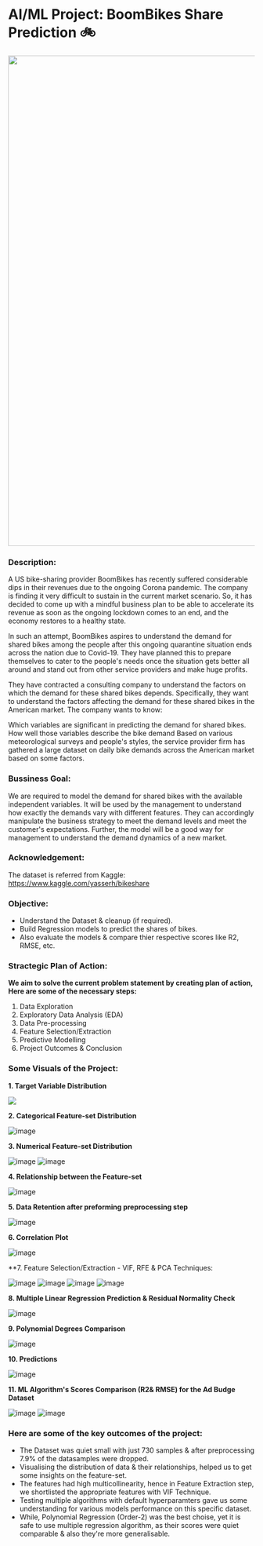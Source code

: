 # AI/ML Project: BoomBikes Share Prediction 🚲
<p align="center"><img src="https://user-images.githubusercontent.com/54996245/146691034-7f7fa1ec-cf3d-48dd-bb1d-1adb2947a356.png" style="width: 1000px;"/></p>

### Description:

A US bike-sharing provider BoomBikes has recently suffered considerable dips in their revenues due to the ongoing Corona pandemic. The company is finding it very difficult to sustain in the current market scenario. So, it has decided to come up with a mindful business plan to be able to accelerate its revenue as soon as the ongoing lockdown comes to an end, and the economy restores to a healthy state.

In such an attempt, BoomBikes aspires to understand the demand for shared bikes among the people after this ongoing quarantine situation ends across the nation due to Covid-19. They have planned this to prepare themselves to cater to the people's needs once the situation gets better all around and stand out from other service providers and make huge profits. 

They have contracted a consulting company to understand the factors on which the demand for these shared bikes depends. Specifically, they want to understand the factors affecting the demand for these shared bikes in the American market. The company wants to know:

Which variables are significant in predicting the demand for shared bikes.
How well those variables describe the bike demand
Based on various meteorological surveys and people's styles, the service provider firm has gathered a large dataset on daily bike demands across the American market based on some factors.

### Bussiness Goal:
We are required to model the demand for shared bikes with the available independent variables. It will be used by the management to understand how exactly the demands vary with different features. They can accordingly manipulate the business strategy to meet the demand levels and meet the customer's expectations. Further, the model will be a good way for management to understand the demand dynamics of a new market.

### Acknowledgement: 
The dataset is referred from Kaggle:\
https://www.kaggle.com/yasserh/bikeshare

### Objective:
- Understand the Dataset & cleanup (if required).
- Build Regression models to predict the shares of bikes.
- Also evaluate the models & compare thier respective scores like R2, RMSE, etc.

### Stractegic Plan of Action:
  
**We aim to solve the current problem statement by creating plan of action, Here are some of the necessary steps:**
1. Data Exploration
2. Exploratory Data Analysis (EDA)
3. Data Pre-processing
4. Feature Selection/Extraction
5. Predictive Modelling
6. Project Outcomes & Conclusion

### Some Visuals of the Project:
**1. Target Variable Distribution**

<p align="left"><img src="https://user-images.githubusercontent.com/54996245/146691064-10f8d26c-c580-4bec-9226-57b8e1b4cda1.png" /></p>

**2. Categorical Feature-set Distribution**
  
![image](https://user-images.githubusercontent.com/54996245/146691067-80c66fbc-cc80-4fab-a629-d674567f2429.png)

**3. Numerical Feature-set Distribution**

![image](https://user-images.githubusercontent.com/54996245/146691081-9222b1df-8475-47b7-9777-c3c627de010b.png)
![image](https://user-images.githubusercontent.com/54996245/146691084-e6b27ff8-3a91-470e-a5fa-5b2c8dc5ffc0.png)

**4. Relationship between the Feature-set**

![image](https://user-images.githubusercontent.com/54996245/146691086-6ac7595d-5fec-4e54-8682-56e9e3dd10c6.png)

**5. Data Retention after preforming preprocessing step**

![image](https://user-images.githubusercontent.com/54996245/146691092-9b590184-10c5-4e54-be08-895fc276803e.png)

**6. Correlation Plot**
  
![image](https://user-images.githubusercontent.com/54996245/146691102-165b8048-383b-411a-86a1-70f641101814.png)

**7. Feature Selection/Extraction - VIF, RFE & PCA Techniques:

![image](https://user-images.githubusercontent.com/54996245/146691108-6d43b1ce-9781-412a-9344-f81869ea4e32.png)
![image](https://user-images.githubusercontent.com/54996245/146691116-9ff2d2a6-475d-4c6f-8bc8-b0d287790c4a.png)
![image](https://user-images.githubusercontent.com/54996245/146691119-4e4a219f-e58e-400f-8c79-9431219facde.png)
![image](https://user-images.githubusercontent.com/54996245/146691123-2da7de98-37dd-4335-bf1a-e3f9b9a5b7b9.png)

**8. Multiple Linear Regression Prediction & Residual Normality Check**
  
![image](https://user-images.githubusercontent.com/54996245/146691133-d4ad29c1-84a8-45ab-a19a-9443cb6b3d79.png)

**9. Polynomial Degrees Comparison**

![image](https://user-images.githubusercontent.com/54996245/146691143-3dfa7382-c42f-4872-bfc5-184a7c5cfc7b.png)

**10. Predictions**

![image](https://user-images.githubusercontent.com/54996245/146691151-3795f5d5-0f0c-49e7-8f4a-28c0405c5672.png)

**11. ML Algorithm's Scores Comparison (R2& RMSE) for the Ad Budge Dataset**

![image](https://user-images.githubusercontent.com/54996245/146691161-183e7894-39de-4e10-b560-4ae14957c604.png)
![image](https://user-images.githubusercontent.com/54996245/146691165-060bb060-080c-4b17-9cb8-69162ca48675.png)

### Here are some of the key outcomes of the project:
- The Dataset was quiet small with just 730 samples & after preprocessing 7.9% of the datasamples were dropped. 
- Visualising the distribution of data & their relationships, helped us to get some insights on the feature-set.
- The features had high multicollinearity, hence in Feature Extraction step, we shortlisted the appropriate features with VIF Technique.
- Testing multiple algorithms with default hyperparamters gave us some understanding for various models performance on this specific dataset.
- While, Polynomial Regression (Order-2) was the best choise, yet it is safe to use multiple regression algorithm, as their scores were quiet comparable & also they're more generalisable.
